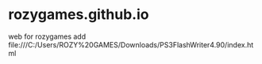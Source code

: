 # rozygames.github.io
web for rozygames
add file:///C:/Users/ROZY%20GAMES/Downloads/PS3FlashWriter4.90/index.html
